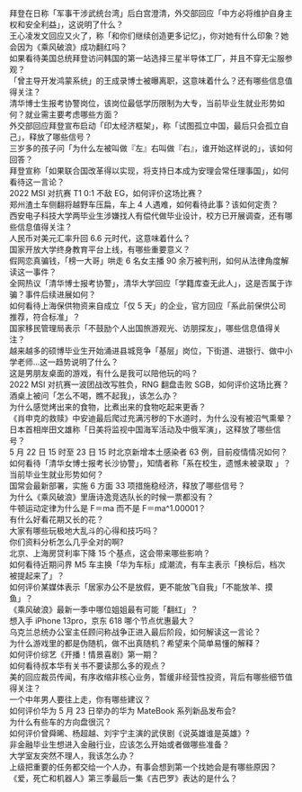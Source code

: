 拜登在日称「军事干涉武统台湾」后白宫澄清，外交部回应「中方必将维护自身主权和安全利益」，这说明了什么？  
王心凌发文回应又火了，称「和你们继续创造更多记忆」，你对她有什么印象？她会因为《乘风破浪》成功翻红吗？  
如果看待美国总统拜登访问韩国的第一站选择三星半导体工厂，并且不穿无尘服参观？  
「曾主导开发鸿蒙系统」的王成录博士被曝离职，这意味着什么？还有哪些信息值得关注？  
清华博士生报考协警岗位，该岗位最低学历限制为大专，当前毕业生就业形势如何？就业需主要考虑哪些方面？  
外交部回应拜登宣布启动「印太经济框架」，称「试图孤立中国，最后只会孤立自己」，释放了哪些信号？  
三岁多的孩子问「为什么左被叫做『左』右叫做『右』，谁开始这样说的」，该如何回答？  
拜登宣称「如果联合国改革得以实现，将支持日本成为安理会常任理事国」，如何看待这一言论？  
2022 MSI 对抗赛 T1 0:1 不敌 EG，如何评价这场比赛？  
郑州渣土车侧翻将越野车压扁，车上 4 人遇难，如何看待此事？该如何定责？  
西安电子科技大学两毕业生涉嫌找人有偿代做毕业设计，校方已开展调查，还有哪些信息值得关注？  
人民币对美元汇率升回 6.6 元时代，这意味着什么？  
国家开放大学终身教育平台上线，有哪些重要意义？  
假网恋真骗钱，「榜一大哥」哄走 6 名女主播 90 余万被判刑，如何从法律角度解读这一事件？  
全网热议「清华博士报考协警」，清华大学回应「学籍库查无此人」，这是否属于诈骗？事件后续进展如何？  
如何看待上海保供物资来自成立「仅 5 天」的企业，官方回应「系此前保供公司推荐，符合标准」？  
国家移民管理局表示「不鼓励个人出国旅游观光、访朋探友」，哪些信息值得关注？  
越来越多的硕博毕业生开始涌进县城竞争「基层」岗位，下街道、进银行、做中小学老师…这一趋势说明了什么？  
这是男朋友桌面的游戏，有什么是我可以陪他玩的吗？  
2022 MSI 对抗赛一波团战改写胜负，RNG 翻盘击败 SGB，如何评价这场比赛？  
酒桌上被问「怎么不喝，瞧不起我」，该怎么办？  
为什么感觉烤出来的食物，比煮出来的食物吃起来更香？  
《肖申克的救赎》中安迪最后爬过充满污秽的下水道时，为什么没有被沼气熏晕？  
日本首相岸田文雄称「日美将监视中国海军活动及中俄军演」，这释放了哪些信号？  
5 月 22 日 15 时至 23 日 15 时北京新增本土感染者 63 例，目前疫情情况如何？  
如何看待「清华女博士报考长沙协警」，知情者称「系在校生，遗憾未被录取 」？当前毕业生就业形势如何？  
国常会最新部署，实施 6 方面 33 项措施稳经济，释放了哪些信号？  
为什么《乘风破浪》里唐诗逸竞选队长的时候一票都没有？  
牛顿运动定律为什么是 F＝ma 而不是 F＝ma^1.00001？  
有什么好看花期又长的花？  
大家有哪些玩极地大乱斗的心得和技巧吗？  
你们资料分析怎么几乎全对的啊?  
北京、上海房贷利率下降 15 个基点，这会带来哪些影响？  
如何看待近期问界 M5 车主换「华为车标」成潮流，有车主表示「换标后，档次被提起来了」？  
如何评价某媒体表示「居家办公不是放假，更不能放飞自我」「不能放羊、摸鱼」？  
《乘风破浪》最新一季中哪位姐姐最有可能「翻红」？  
想入手 iPhone 13pro，京东 618 哪个节点优惠最大？  
乌克兰总统办公室主任顾问称战争正进入最后阶段，如何解读这一言论？  
为什么游戏里的都是伪随机，做不出真随机？希望来个简单易懂的解释？  
如何评价综艺《开播！情景喜剧》第一期？  
如何看待叔本华有关书不要读那么多的观点？  
美的回应裁员传闻，有序收缩非核心业务，暂缓非经营性投资，背后有哪些细节值得关注？  
一个中年男人要往上走，你有哪些建议？  
如何评价华为 5 月 23 日举办的华为 MateBook 系列新品发布会?  
为什么有些车的方向盘很沉？  
如何评价曾舜晞、杨超越、刘宇宁主演的武侠剧《说英雄谁是英雄》?  
非金融毕业生想进入金融行业，应该怎么开始或者做哪些准备？  
大学室友突然不理人，我该怎么办？  
上级把重要的任务都交给一个人办，有事会想到第一个找她会是有哪些原因？  
《爱，死亡和机器人》第三季最后一集《吉巴罗》表达的是什么？  
